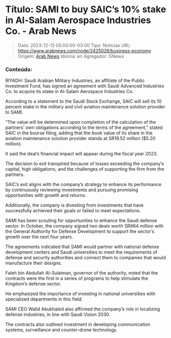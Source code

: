 # Título: SAMI to buy SAIC’s 10% stake in Al-Salam Aerospace Industries Co. - Arab News

>Data: 2023-12-13 05:00:00-03:00
>Tipo: Notícias
>URL: https://www.arabnews.com/node/2425026/business-economy
>Origem: [Arab News](https://www.arabnews.com)
>Idioma: en
>Agregador: GNews

### Conteúdo:

RIYADH: Saudi Arabian Military Industries, an affiliate of the Public Investment Fund, has signed an agreement with Saudi Advanced Industries Co. to acquire its stake in Al-Salam Aerospace Industries Co.

According to a statement to the Saudi Stock Exchange, SAIC will sell its 10 percent stake in the military and civil aviation maintenance solution provider to SAMI.

“The value will be determined upon completion of the calculation of the partners’ own obligations according to the terms of the agreement,” stated SAIC in the bourse filing, adding that the book value of its share in the aviation maintenance solution provider stands at SR19.52 million ($5.20 million).

It said the deal’s financial impact will appear during the fiscal year 2023.

The decision to exit transpired because of losses exceeding the company’s capital, high obligations, and the challenges of supporting the firm from the partners.

SAIC’s exit aligns with the company’s strategy to enhance its performance by continuously reviewing investments and pursuing promising opportunities with growth and returns.

Additionally, the company is divesting from investments that have successfully achieved their goals or failed to meet expectations.

SAMI has been scouting for opportunities to enhance the Saudi defense sector. In October, the company signed two deals worth SR664 million with the General Authority for Defense Development to support the sector’s growth over the next four years.

The agreements indicated that SAMI would partner with national defense development centers and Saudi universities to meet the requirements of defense and security authorities and connect them to companies that would manufacture their designs.

Faleh bin Abdullah Al-Sulaiman, governor of the authority, noted that the contracts were the first in a series of programs to help stimulate the Kingdom’s defense sector.

He emphasized the importance of investing in national universities with specialized departments in this field.

SAMI CEO Walid Abukhaled also affirmed the company’s role in localizing defense industries, in line with Saudi Vision 2030.

The contracts also outlined investment in developing communication systems, surveillance and counter-drone technology.
